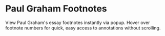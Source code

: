 # Paul Graham Footnotes 

View Paul Graham's essay footnotes instantly via popup. Hover over footnote numbers for quick, easy access to annotations without scrolling.

